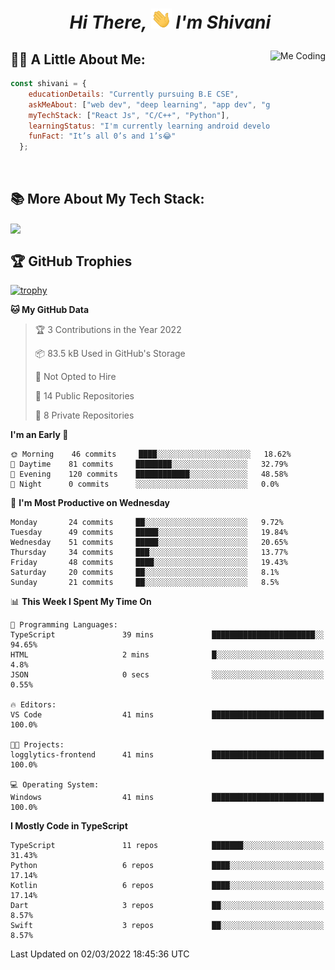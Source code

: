 # <p align="center">️ _Hi There, <img src="https://raw.githubusercontent.com/SanjayDevTech/SanjayDevTech/master/assets/wave.gif" alt="waving hand" width="33px"> I'm Shivani_</p>

<img align="right" alt="Me Coding" height="200" src="https://media.giphy.com/media/L1R1tvI9svkIWwpVYr/giphy.gif">

## 👩‍💻 **A Little About Me:**
```jsx
const shivani = {
    educationDetails: "Currently pursuing B.E CSE",
    askMeAbout: ["web dev", "deep learning", "app dev", "gardening"],
    myTechStack: ["React Js", "C/C++", "Python"],
    learningStatus: "I'm currently learning android development",
    funFact: "It’s all 0’s and 1’s😂"
  };
```

<br/>

## 📚 **More About My Tech Stack:**

   <img align="center" src="https://github-readme-stats.vercel.app/api/top-langs/?username=shivu-srk&layout=compact&theme=vue-dark"/>
   <br/>
   
## 🏆 GitHub Trophies

[![trophy](https://github-profile-trophy.vercel.app/?username=shivu-srk&theme=nord&column=7)](https://github.com/ryo-ma/github-profile-trophy)

<!--START_SECTION:waka-->
**🐱 My GitHub Data** 

> 🏆 3 Contributions in the Year 2022
 > 
> 📦 83.5 kB Used in GitHub's Storage 
 > 
> 🚫 Not Opted to Hire
 > 
> 📜 14 Public Repositories 
 > 
> 🔑 8 Private Repositories  
 > 
**I'm an Early 🐤** 

```text
🌞 Morning    46 commits     ████░░░░░░░░░░░░░░░░░░░░░   18.62% 
🌆 Daytime    81 commits     ████████░░░░░░░░░░░░░░░░░   32.79% 
🌃 Evening    120 commits    ████████████░░░░░░░░░░░░░   48.58% 
🌙 Night      0 commits      ░░░░░░░░░░░░░░░░░░░░░░░░░   0.0%

```
📅 **I'm Most Productive on Wednesday** 

```text
Monday       24 commits     ██░░░░░░░░░░░░░░░░░░░░░░░   9.72% 
Tuesday      49 commits     █████░░░░░░░░░░░░░░░░░░░░   19.84% 
Wednesday    51 commits     █████░░░░░░░░░░░░░░░░░░░░   20.65% 
Thursday     34 commits     ███░░░░░░░░░░░░░░░░░░░░░░   13.77% 
Friday       48 commits     ████░░░░░░░░░░░░░░░░░░░░░   19.43% 
Saturday     20 commits     ██░░░░░░░░░░░░░░░░░░░░░░░   8.1% 
Sunday       21 commits     ██░░░░░░░░░░░░░░░░░░░░░░░   8.5%

```


📊 **This Week I Spent My Time On** 

```text
💬 Programming Languages: 
TypeScript               39 mins             ███████████████████████░░   94.65% 
HTML                     2 mins              █░░░░░░░░░░░░░░░░░░░░░░░░   4.8% 
JSON                     0 secs              ░░░░░░░░░░░░░░░░░░░░░░░░░   0.55%

🔥 Editors: 
VS Code                  41 mins             █████████████████████████   100.0%

🐱‍💻 Projects: 
logglytics-frontend      41 mins             █████████████████████████   100.0%

💻 Operating System: 
Windows                  41 mins             █████████████████████████   100.0%

```

**I Mostly Code in TypeScript** 

```text
TypeScript               11 repos            ███████░░░░░░░░░░░░░░░░░░   31.43% 
Python                   6 repos             ████░░░░░░░░░░░░░░░░░░░░░   17.14% 
Kotlin                   6 repos             ████░░░░░░░░░░░░░░░░░░░░░   17.14% 
Dart                     3 repos             ██░░░░░░░░░░░░░░░░░░░░░░░   8.57% 
Swift                    3 repos             ██░░░░░░░░░░░░░░░░░░░░░░░   8.57%

```



 Last Updated on 02/03/2022 18:45:36 UTC
<!--END_SECTION:waka-->
